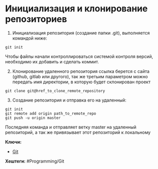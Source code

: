 
# Инициализация и клонирование репозиториев

1) Инициализация репозитория (создание папки .git), выполняется командой ниже:
```shell
git init
```
Чтобы файлы начали контроллироваться системой контроля версий, необходимо их добавить и сделать коммит.

2) Клонирование удаленного репозитория ссылка берется с сайта (github, gitlab или другого), так же третьим параметром можно передать имя директории, в которую будет склонирован проект

```shell
git clone git@href_to_clone_remote_repository
```
3) Создание репозитория и отправка его на удаленный:

```shell
git init
git remote add origin path_to_remote_repo
git push -u origin master
```
Последняя команда и отправляет ветку master на удаленный репозиторий, а так же привязывает этот репозиторий к локальному

**Ключи:**
- [Git](Git)

**Хештеги:** #Programming/Git